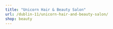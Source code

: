 ```yaml
---
title: "Unicorn Hair & Beauty Salon"
url: /dublin-11/unicorn-hair-and-beauty-salon/
shop: beauty
---
```

